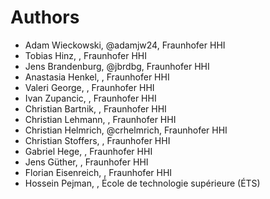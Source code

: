 # Authors

* Adam Wieckowski, @adamjw24, Fraunhofer HHI
* Tobias Hinz, , Fraunhofer HHI
* Jens Brandenburg, @jbrdbg, Fraunhofer HHI
* Anastasia Henkel, , Fraunhofer HHI
* Valeri George, , Fraunhofer HHI
* Ivan Zupancic, , Fraunhofer HHI
* Christian Bartnik, , Fraunhofer HHI
* Christian Lehmann, , Fraunhofer HHI
* Christian Helmrich, @crhelmrich, Fraunhofer HHI
* Christian Stoffers, , Fraunhofer HHI
* Gabriel Hege, , Fraunhofer HHI
* Jens Güther, , Fraunhofer HHI
* Florian Eisenreich, , Fraunhofer HHI
* Hossein Pejman, , École de technologie supérieure (ÉTS)